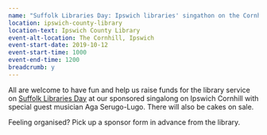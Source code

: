 ```yaml
---
name: "Suffolk Libraries Day: Ipswich libraries' singathon on the Cornhill"
location: ipswich-county-library
location-text: Ipswich County Library
event-alt-location: The Cornhill, Ipswich
event-start-date: 2019-10-12
event-start-time: 1000
event-end-time: 1200
breadcrumb: y
---
```


All are welcome to have fun and help us raise funds for the library service on [Suffolk Libraries Day](/suffolk-libraries-day/) at our sponsored singalong on Ipswich Cornhill with special guest musician Aga Serugo-Lugo. There will also be cakes on sale.

Feeling organised? Pick up a sponsor form in advance from the library.

